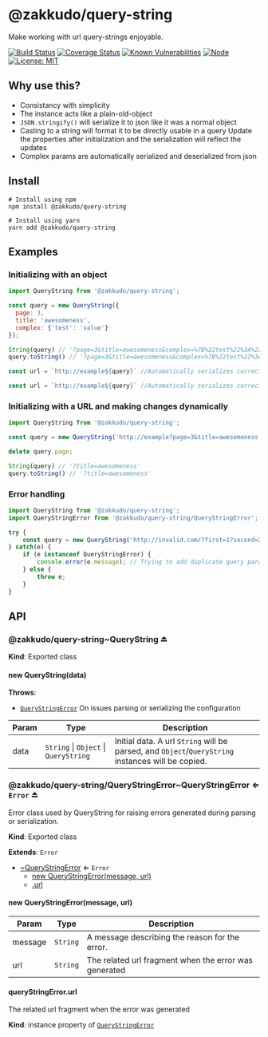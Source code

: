 # @zakkudo/query-string

Make working with url query-strings enjoyable.

[![Build Status](https://travis-ci.org/zakkudo/query-string.svg?branch=master)](https://travis-ci.org/zakkudo/query-string)
[![Coverage Status](https://coveralls.io/repos/github/zakkudo/query-string/badge.svg?branch=master)](https://coveralls.io/github/zakkudo/query-string?branch=master)
[![Known Vulnerabilities](https://snyk.io/test/github/zakkudo/query-string/badge.svg)](https://snyk.io/test/github/zakkudo/query-string)
[![Node](https://img.shields.io/node/v/@zakkudo/query-string.svg)](https://nodejs.org/)
[![License: MIT](https://img.shields.io/badge/License-MIT-yellow.svg)](https://opensource.org/licenses/MIT)

## Why use this?

- Consistancy with simplicity
- The instance acts like a plain-old-object
- `JSON.stringify()` will serialize it to json like it was a normal object
- Casting to a string will format it to be directly usable in a query
  Update the properties after initialization and the serialization will reflect the updates
- Complex params are automatically serialized and deserialized from json

## Install

```console
# Install using npm
npm install @zakkudo/query-string
```

``` console
# Install using yarn
yarn add @zakkudo/query-string
```

## Examples

### Initializing with an object
```javascript
import QueryString from '@zakkudo/query-string';

const query = new QueryString({
  page: 3,
  title: 'awesomeness',
  complex: {'test': 'value'}
});

String(query) // '?page=3&title=awesomeness&complex=%7B%22test%22%3A%22value%22%7D&'
query.toString() // '?page=3&title=awesomeness&complex=%7B%22test%22%3A%22value%22%7D&'

const url = `http://example${query}` //Automatically serializes correctly

const url = `http://example${query}` //Automatically serializes correctly with changes
```

### Initializing with a URL and making changes dynamically
```javascript
import QueryString from '@zakkudo/query-string';

const query = new QueryString('http://example?page=3&title=awesomeness');

delete query.page;

String(query) // '?title=awesomeness'
query.toString() // '?title=awesomeness'
```

### Error handling
```javascript
import QueryString from '@zakkudo/query-string';
import QueryStringError from '@zakkudo/query-string/QueryStringError';

try {
    const query = new QueryString('http://invalid.com/?first=1?second=2')
} catch(e) {
    if (e instanceof QueryStringError) {
        console.error(e.message); // Trying to add duplicate query param when already exists
    } else {
        throw e;
    }
}
```

## API

<a name="module_@zakkudo/query-string"></a>

<a name="module_@zakkudo/query-string..QueryString"></a>

### @zakkudo/query-string~QueryString ⏏

**Kind**: Exported class

<a name="new_module_@zakkudo/query-string..QueryString_new"></a>

#### new QueryString(data)
**Throws**:

- [<code>QueryStringError</code>](#module_@zakkudo/query-string/QueryStringError..QueryStringError) On issues parsing or serializing the configuration

| Param | Type | Description |
| --- | --- | --- |
| data | <code>String</code> \| <code>Object</code> \| <code>QueryString</code> | Initial data.  A url `String` will be parsed, and `Object`/`QueryString` instances will be copied. |

<a name="module_@zakkudo/query-string/QueryStringError"></a>

<a name="module_@zakkudo/query-string/QueryStringError..QueryStringError"></a>

### @zakkudo/query-string/QueryStringError~QueryStringError ⇐ <code>Error</code> ⏏
Error class used by QueryString for raising errors
generated during parsing or serialization.

**Kind**: Exported class

**Extends**: <code>Error</code>  

* [~QueryStringError](#module_@zakkudo/query-string/QueryStringError..QueryStringError) ⇐ <code>Error</code>
    * [new QueryStringError(message, url)](#new_module_@zakkudo/query-string/QueryStringError..QueryStringError_new)
    * [.url](#module_@zakkudo/query-string/QueryStringError..QueryStringError+url)

<a name="new_module_@zakkudo/query-string/QueryStringError..QueryStringError_new"></a>

#### new QueryStringError(message, url)

| Param | Type | Description |
| --- | --- | --- |
| message | <code>String</code> | A message describing the reason for the error. |
| url | <code>String</code> | The related url fragment when the error was generated |

<a name="module_@zakkudo/query-string/QueryStringError..QueryStringError+url"></a>

#### queryStringError.url
The related url fragment when the error was generated

**Kind**: instance property of [<code>QueryStringError</code>](#module_@zakkudo/query-string/QueryStringError..QueryStringError)  
